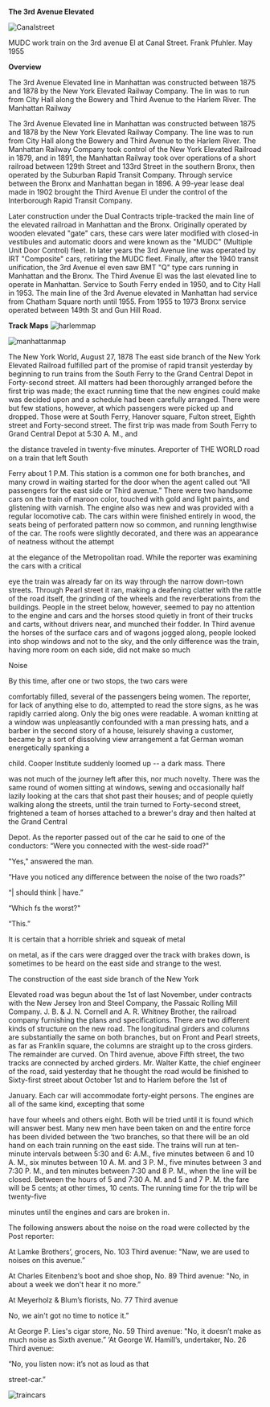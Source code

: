 **The 3rd Avenue Elevated**

![Canalstreet](../images/canalstreettrain.png)

MUDC work train on the 3rd avenue El at Canal Street. Frank Pfuhler. May 1955

**Overview**

The 3rd Avenue Elevated line in Manhattan was constructed between 1875 and 1878 by the New York Elevated Railway Company. The lin was to run from City Hall along the Bowery and Third Avenue to the Harlem River. The Manhattan Railway

The 3rd Avenue Elevated line in Manhattan was constructed between 1875 and 1878 by the New York Elevated Railway Company. The line was to run from City Hall along the Bowery and Third Avenue to the Harlem River. The Manhattan Railway Company took control of the New York Elevated Railroad in 1879, and in 1891, the Manhattan Railway took over operations of a short railroad between 129th Street and 133rd Street in the southern Bronx, then operated by the Suburban Rapid Transit Company. Through service between the Bronx and Manhattan began in 1896. A 99-year lease deal made in 1902 brought the Third Avenue El under the control of the Interborough Rapid Transit Company.

Later construction under the Dual Contracts triple-tracked the main line of the elevated railroad in Manhattan and the Bronx. Originally operated by wooden elevated "gate" cars, these cars were later modified with closed-in vestibules and automatic doors and were known as the "MUDC" (Multiple Unit Door Control) fleet. In later years the 3rd Avenue line was operated by IRT "Composite" cars, retiring the MUDC fleet. Finally, after the 1940 transit unification, the 3rd Avenue el even saw BMT "Q" type cars running in Manhattan and the Bronx.
The Third Avenue El was the last elevated line to operate in Manhattan. Service to South Ferry ended in 1950, and to City Hall in 1953. The main line of the 3rd Avenue elevated in Manhattan had service from Chatham Square north until 1955. From 1955 to 1973 Bronx service operated between 149th St and Gun Hill Road.

**Track Maps**
![harlemmap](../images/harlem3rdave.png)

![manhattanmap](../images/harlem3rdave.png)

The New York World, August 27, 1878
The east side branch of the New York Elevated Railroad
fulfilled part of the promise of rapid transit yesterday by beginning to run trains from the South Ferry to the Grand Central Depot in Forty-second street. All matters had been
thoroughly arranged before the first trip was made; the exact running time that the new engines could make was decided upon and a schedule had been carefully arranged. There
were but few stations, however, at which passengers were picked up and dropped. Those were at South Ferry, Hanover square, Fulton street, Eighth street and Forty-second
street. The first trip was made from South Ferry to Grand Central Depot at 5:30 A. M., and

the distance traveled in twenty-five minutes.
Areporter of THE WORLD road on a train that left South

Ferry about 1 P.M. This station is a common one for both branches, and many crowd in waiting started for the door when the agent called out “All passengers for the east side or
Third avenue.” There were two handsome cars on the train of maroon color, touched with gold and light paints, and glistening with varnish. The engine also was new and was
provided with a regular locomotive cab. The cars within were finished entirely in wood, the seats being of perforated pattern now so common, and running lengthwise of the car.
The roofs were slightly decorated, and there was an appearance of neatness without the attempt

at the elegance of the Metropolitan road.
While the reporter was examining the cars with a critical

eye the train was already far on its way through the narrow down-town streets. Through Pearl street it ran, making a deafening clatter with the rattle of the road itself, the
grinding of the wheels and the reverberations from the buildings. People in the street below, however, seemed to pay no attention to the engine and cars and the horses stood
quietly in front of their trucks and carts, without drivers near, and munched their fodder. In Third avenue the horses of the surface cars and of wagons jogged along, people looked
into shop windows and not to the sky, and the only difference was the train, having more room on each side, did not make so much

Noise

By this time, after one or two stops, the two cars were

comfortably filled, several of the passengers being women. The reporter, for lack of anything else to do, attempted to read the store signs, as he was rapidly carried along. Only
the big ones were readable. A woman knitting at a window was unpleasantly confounded with a man pressing hats, and a barber in the second story of a house, leisurely shaving a
customer, became by a sort of dissolving view arrangement a fat German woman energetically spanking a

child.
Cooper Institute suddenly loomed up -- a dark mass. There

was not much of the journey left after this, nor much novelty. There was the same round of women sitting at windows, sewing and occasionally half lazily looking at the cars that
shot past their houses; and of people quietly walking along the streets, until the train turned to Forty-second street, frightened a team of horses attached to a brewer's dray and
then halted at the Grand Central

Depot.
As the reporter passed out of the car he said to one of the conductors:
“Were you connected with the west-side road?"

"Yes," answered the man.

“Have you noticed any difference between the noise of the two roads?”

“| should think | have.”

“Which fs the worst?"

“This.”

It is certain that a horrible shriek and squeak of metal

on metal, as if the cars were dragged over the track with brakes down, is sometimes to be heard on the east side and strange to the
west.

The construction of the east side branch of the New York


Elevated road was begun about the 1st of last November, under contracts with the New Jersey Iron and Steel Company, the Passaic Rolling Mill Company. J. B. & J. N. Cornell and
A. R. Whitney Brother, the railroad company furnishing the plans and specifications. There are two different kinds of structure on the new road. The longitudinal girders and
columns are substantially the same on both branches, but on Front and Pearl streets, as far as Franklin square, the columns are straight up to the cross girders. The remainder are
curved. On Third avenue, above Fifth street, the two tracks are connected by arched girders. Mr. Walter Katte, the chief engineer of the road, said yesterday that he thought the
road would be finished to Sixty-first street about October 1st and to Harlem before the 1st of

January.
Each car will accommodate forty-eight persons.
The engines are all of the same kind, excepting that some

have four wheels and others eight. Both will be tried until it is found which will answer best. Many new men have been taken on and the entire force has been divided between the
‘two branches, so that there will be an old hand on each train running on the east side. The trains will run at ten-minute intervals between 5:30 and 6: A.M., five minutes between
6 and 10 A. M., six minutes between 10 A. M. and 3 P. M., five minutes between 3 and 7:30 P. M., and ten minutes between 7:30 and 8 P. M., when the line will be closed.
Between the hours of 5 and 7:30 A. M. and 5 and 7 P. M. the fare will be 5 cents; at other times, 10 cents. The running time for the trip will be twenty-five

minutes until the engines and cars are broken in.

The following answers about the noise on the road were collected by the Post reporter:

At Lamke Brothers’, grocers, No. 103 Third avenue: "Naw, we are used to noises on this avenue.”

At Charles Eitenbenz’s boot and shoe shop, No. 89 Third avenue: "No, in about a week we don't hear it no more.”

At Meyerholz & Blum’s florists, No. 77 Third avenue

No, we ain't got no time to notice it.”

At George P. Lies's cigar store, No. 59 Third avenue: "No, it doesn’t make as much noise as Sixth avenue.”
‘At George W. Hamill’s, undertaker, No. 26 Third avenue:

“No, you listen now: it’s not as loud as that

street-car.”

![traincars](../images/traincars.png)

